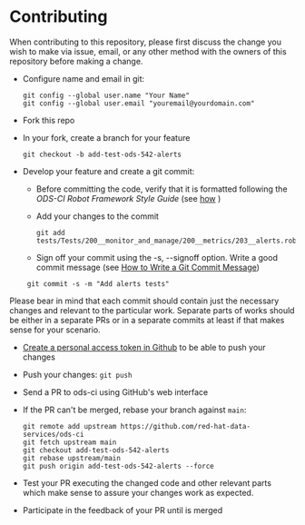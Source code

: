 # Contributing

When contributing to this repository, please first discuss the change you wish to make via issue, email, or any other method with the owners of this repository before making a change.


- Configure name and email in git:

  ```
  git config --global user.name "Your Name"
  git config --global user.email "youremail@yourdomain.com"
  ```

- Fork this repo

- In your fork, create a branch for your feature

   ```git checkout -b add-test-ods-542-alerts```

- Develop your feature and create a git commit:
  - Before committing the code, verify that it is formatted following the _ODS-CI Robot Framework Style Guide_ (see [how](https://github.com/red-hat-data-services/ods-ci/blob/main/ods_ci/docs/check-code-style.md)
)
  - Add your changes to the commit
    ```
    git add tests/Tests/200__monitor_and_manage/200__metrics/203__alerts.robot
    ```

   - Sign off your commit using the -s, --signoff option. Write a good commit message (see [How to Write a Git Commit Message](https://chris.beams.io/posts/git-commit/))
    ```
     git commit -s -m "Add alerts tests"
     ```

Please bear in mind that each commit should contain just the necessary changes and relevant to the particular work.
Separate parts of works should be either in a separate PRs or in a separate commits at least if that makes sense for your scenario.

- [Create a personal access token in Github](https://docs.github.com/en/github/authenticating-to-github/creating-a-personal-access-token) to be able to push your changes

- Push your changes:  ```git push```

- Send a PR to ods-ci using GitHub's web interface

- If the PR can't be merged, rebase your branch against `main`:
  ```
  git remote add upstream https://github.com/red-hat-data-services/ods-ci
  git fetch upstream main
  git checkout add-test-ods-542-alerts
  git rebase upstream/main
  git push origin add-test-ods-542-alerts --force
  ```

- Test your PR executing the changed code and other relevant parts which make sense to assure your changes work as expected.

- Participate in the feedback of your PR until is merged

